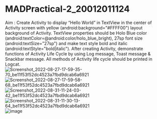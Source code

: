 # MADPractical-2_20012011124
Aim : Create Activity to display “Hello World” in TextView in the center of Activity screen with yellow (android:background="#FFFF00") layout 
      background of Activity. TextView properties should be Holo Blue color (android:textColor=@android:color/holo_blue_bright), 
      27sp font size (android:textSize="27sp") and make text style bold and italic (android:textStyle="bold|italic"). 
      After creating Activity, demonstrate functions of Activity Life Cycle by using Log message, Toast message & Snackbar message. 
      All methods of Activity life cycle should be printed in Logcat.
![Screenshot_2022-08-27-17-59-35-70_be11f53f52dc4523a7fbd9dcab6a6921](https://user-images.githubusercontent.com/102897492/187606859-fd72590c-7ffd-4e24-b945-b29038557225.jpg)
![Screenshot_2022-08-27-17-59-58-68_be11f53f52dc4523a7fbd9dcab6a6921](https://user-images.githubusercontent.com/102897492/187606873-c097a689-5fc3-4b27-926b-21510f7bdad3.jpg)
![Screenshot_2022-08-31-11-24-03-42_be11f53f52dc4523a7fbd9dcab6a6921](https://user-images.githubusercontent.com/102897492/187606885-e98dcf49-bf56-4e9f-95b0-1b4ad475a894.jpg)
![Screenshot_2022-08-31-11-30-13-64_be11f53f52dc4523a7fbd9dcab6a6921](https://user-images.githubusercontent.com/102897492/187606896-84032c16-5e1d-4241-bd26-3d70445ec935.jpg)
![image](https://user-images.githubusercontent.com/102897492/187606920-cb855cb2-c818-4b5b-8b46-2c9c9113df33.png)

